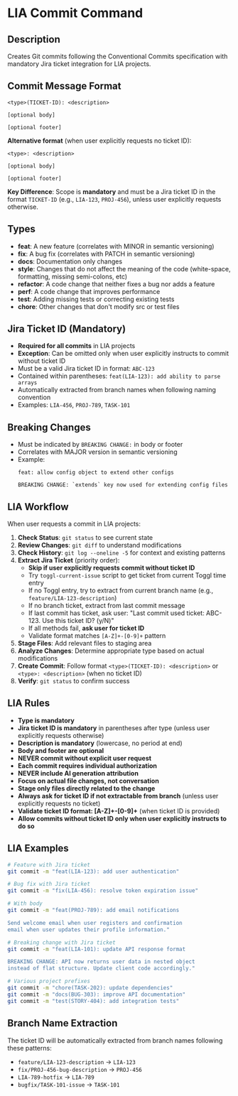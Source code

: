 # LIA Commit Command

## Description
Creates Git commits following the Conventional Commits specification with mandatory Jira ticket integration for LIA projects.

## Commit Message Format
```
<type>(TICKET-ID): <description>

[optional body]

[optional footer]
```

**Alternative format** (when user explicitly requests no ticket ID):
```
<type>: <description>

[optional body]

[optional footer]
```

**Key Difference**: Scope is **mandatory** and must be a Jira ticket ID in the format `TICKET-ID` (e.g., `LIA-123`, `PROJ-456`), unless user explicitly requests otherwise.

## Types
- **feat**: A new feature (correlates with MINOR in semantic versioning)
- **fix**: A bug fix (correlates with PATCH in semantic versioning)
- **docs**: Documentation only changes
- **style**: Changes that do not affect the meaning of the code (white-space, formatting, missing semi-colons, etc)
- **refactor**: A code change that neither fixes a bug nor adds a feature
- **perf**: A code change that improves performance
- **test**: Adding missing tests or correcting existing tests
- **chore**: Other changes that don't modify src or test files

## Jira Ticket ID (Mandatory)
- **Required for all commits** in LIA projects
- **Exception**: Can be omitted only when user explicitly instructs to commit without ticket ID
- Must be a valid Jira ticket ID in format: `ABC-123`
- Contained within parentheses: `feat(LIA-123): add ability to parse arrays`
- Automatically extracted from branch names when following naming convention
- Examples: `LIA-456`, `PROJ-789`, `TASK-101`

## Breaking Changes
- Must be indicated by `BREAKING CHANGE:` in body or footer
- Correlates with MAJOR version in semantic versioning
- Example:
  ```
  feat: allow config object to extend other configs

  BREAKING CHANGE: `extends` key now used for extending config files
  ```

## LIA Workflow
When user requests a commit in LIA projects:

1. **Check Status**: `git status` to see current state
2. **Review Changes**: `git diff` to understand modifications
3. **Check History**: `git log --oneline -5` for context and existing patterns
4. **Extract Jira Ticket** (priority order):
   - **Skip if user explicitly requests commit without ticket ID**
   - Try `toggl-current-issue` script to get ticket from current Toggl time entry
   - If no Toggl entry, try to extract from current branch name (e.g., `feature/LIA-123-description`)
   - If no branch ticket, extract from last commit message
   - If last commit has ticket, ask user: "Last commit used ticket: ABC-123. Use this ticket ID? (y/N)"
   - If all methods fail, **ask user for ticket ID**
   - Validate format matches `[A-Z]+-[0-9]+` pattern
5. **Stage Files**: Add relevant files to staging area
6. **Analyze Changes**: Determine appropriate type based on actual modifications
7. **Create Commit**: Follow format `<type>(TICKET-ID): <description>` or `<type>: <description>` (when no ticket ID)
8. **Verify**: `git status` to confirm success

## LIA Rules
- **Type is mandatory**
- **Jira ticket ID is mandatory** in parentheses after type (unless user explicitly requests otherwise)
- **Description is mandatory** (lowercase, no period at end)
- **Body and footer are optional**
- **NEVER commit without explicit user request**
- **Each commit requires individual authorization**
- **NEVER include AI generation attribution**
- **Focus on actual file changes, not conversation**
- **Stage only files directly related to the change**
- **Always ask for ticket ID if not extractable from branch** (unless user explicitly requests no ticket)
- **Validate ticket ID format: [A-Z]+-[0-9]+** (when ticket ID is provided)
- **Allow commits without ticket ID only when user explicitly instructs to do so**

## LIA Examples
```bash
# Feature with Jira ticket
git commit -m "feat(LIA-123): add user authentication"

# Bug fix with Jira ticket
git commit -m "fix(LIA-456): resolve token expiration issue"

# With body
git commit -m "feat(PROJ-789): add email notifications

Send welcome email when user registers and confirmation
email when user updates their profile information."

# Breaking change with Jira ticket
git commit -m "feat(LIA-101): update API response format

BREAKING CHANGE: API now returns user data in nested object
instead of flat structure. Update client code accordingly."

# Various project prefixes
git commit -m "chore(TASK-202): update dependencies"
git commit -m "docs(BUG-303): improve API documentation"
git commit -m "test(STORY-404): add integration tests"
```

## Branch Name Extraction
The ticket ID will be automatically extracted from branch names following these patterns:
- `feature/LIA-123-description` → `LIA-123`
- `fix/PROJ-456-bug-description` → `PROJ-456`
- `LIA-789-hotfix` → `LIA-789`
- `bugfix/TASK-101-issue` → `TASK-101`